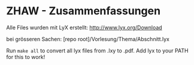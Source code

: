 ZHAW - Zusammenfassungen
=========

Alle Files wurden mit LyX erstellt: http://www.lyx.org/Download

bei grösseren Sachen:
[repo root]/Vorlesung/Thema/Abschnitt.lyx


Run `make all` to convert all lyx files from .lxy to .pdf.
Add lyx to your PATH for this to work!
